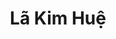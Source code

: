 ---
title: Lã Kim Huệ
layout: hosohocsinh
birthday: '2003-12-23'
categories: hoso
fbcomments: true
tc: active
hs: active
avatar: huela.jpg
permalink: /hoso/huela.html
phone: 0946408755
address: Phủ Lý - Hà Nam
shortname: Huệ Lã
facebook: an.di.3192479
instagram: huela23_
---